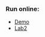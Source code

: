 ### Run online:
- [Demo](https://mybinder.org/v2/gh/group2021-famcs/jupyter-labs-1sem/HEAD?filepath=demo.ipynb)
- [Lab2](https://mybinder.org/v2/gh/group2021-famcs/jupyter-labs-1sem/HEAD?filepath=lab2%2Flab2.ipynb)
